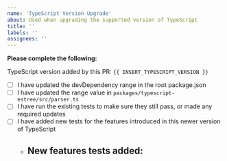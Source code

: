 ```yaml
---
name: 'TypeScript Version Upgrade'
about: Used when upgrading the supported version of TypeScript
title: ''
labels: ''
assignees: ''
---
```


**Please complete the following:**

TypeScript version added by this PR: `{{ INSERT_TYPESCRIPT_VERSION }}`

- [ ] I have updated the devDependency range in the root package.json
- [ ] I have updated the range value in `packages/typescript-estree/src/parser.ts`
- [ ] I have run the existing tests to make sure they still pass, or made any required updates
- [ ] I have added new tests for the features introduced in this newer version of TypeScript
  - New features tests added:
    -
